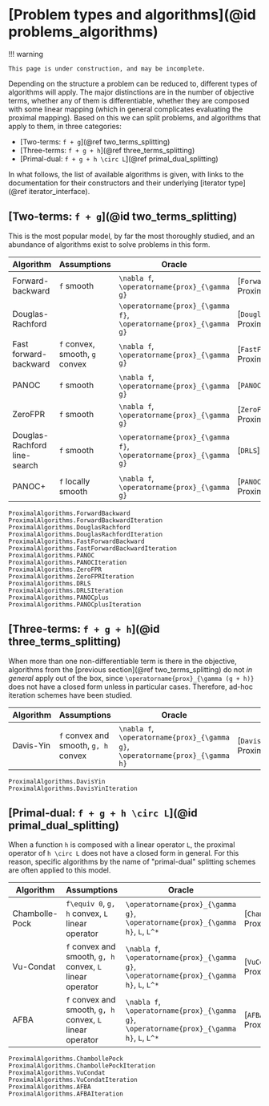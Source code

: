 # [Problem types and algorithms](@id problems_algorithms)

!!! warning

    This page is under construction, and may be incomplete.

Depending on the structure a problem can be reduced to, different types of algorithms will apply.
The major distinctions are in the number of objective terms, whether any of them is differentiable,
whether they are composed with some linear mapping (which in general complicates evaluating the proximal mapping).
Based on this we can split problems, and algorithms that apply to them, in three categories:
- [Two-terms: ``f + g``](@ref two_terms_splitting)
- [Three-terms: ``f + g + h``](@ref three_terms_splitting)
- [Primal-dual: ``f + g + h \circ L``](@ref primal_dual_splitting)

In what follows, the list of available algorithms is given, with links to the documentation for their constructors
and their underlying [iterator type](@ref iterator_interface).

## [Two-terms: ``f + g``](@id two_terms_splitting)

This is the most popular model, by far the most thoroughly studied, and an abundance of algorithms exist to solve problems in this form.

Algorithm | Assumptions | Oracle | Implementation | References
----------|-------------|--------|----------------|-----------
Forward-backward | ``f`` smooth | ``\nabla f``, ``\operatorname{prox}_{\gamma g}`` | [`ForwardBackward`](@ref ProximalAlgorithms.ForwardBackward) | [Lions1979](@cite)
Douglas-Rachford | | ``\operatorname{prox}_{\gamma f}``, ``\operatorname{prox}_{\gamma g}`` | [`DouglasRachford`](@ref ProximalAlgorithms.DouglasRachford) | [Eckstein1992](@cite)
Fast forward-backward | ``f`` convex, smooth, ``g`` convex | ``\nabla f``, ``\operatorname{prox}_{\gamma g}`` | [`FastForwardBackward`](@ref ProximalAlgorithms.FastForwardBackward) | [Tseng2008](@cite), [Beck2009](@cite)
PANOC | ``f`` smooth | ``\nabla f``, ``\operatorname{prox}_{\gamma g}`` | [`PANOC`](@ref ProximalAlgorithms.PANOC) | [Stella2017](@cite)
ZeroFPR | ``f`` smooth | ``\nabla f``, ``\operatorname{prox}_{\gamma g}`` | [`ZeroFPR`](@ref ProximalAlgorithms.ZeroFPR) | [Themelis2018](@cite)
Douglas-Rachford line-search | ``f`` smooth | ``\operatorname{prox}_{\gamma f}``, ``\operatorname{prox}_{\gamma g}`` | [`DRLS`](@ref ProximalAlgorithms.DRLS) | [Themelis2020](@cite)
PANOC+ | ``f`` locally smooth | ``\nabla f``, ``\operatorname{prox}_{\gamma g}`` | [`PANOCplus`](@ref ProximalAlgorithms.PANOCplus) | [DeMarchi2021](@cite)

```@docs
ProximalAlgorithms.ForwardBackward
ProximalAlgorithms.ForwardBackwardIteration
ProximalAlgorithms.DouglasRachford
ProximalAlgorithms.DouglasRachfordIteration
ProximalAlgorithms.FastForwardBackward
ProximalAlgorithms.FastForwardBackwardIteration
ProximalAlgorithms.PANOC
ProximalAlgorithms.PANOCIteration
ProximalAlgorithms.ZeroFPR
ProximalAlgorithms.ZeroFPRIteration
ProximalAlgorithms.DRLS
ProximalAlgorithms.DRLSIteration
ProximalAlgorithms.PANOCplus
ProximalAlgorithms.PANOCplusIteration
```

## [Three-terms: ``f + g + h``](@id three_terms_splitting)

When more than one non-differentiable term is there in the objective, algorithms from the [previous section](@ref two_terms_splitting)
do not *in general* apply out of the box, since ``\operatorname{prox}_{\gamma (g + h)}`` does not have a closed form unless in particular cases.
Therefore, ad-hoc iteration schemes have been studied.

Algorithm | Assumptions | Oracle | Implementation | References
----------|-------------|--------|----------------|-----------
Davis-Yin | ``f`` convex and smooth, ``g, h`` convex | ``\nabla f``, ``\operatorname{prox}_{\gamma g}``, ``\operatorname{prox}_{\gamma h}`` | [`DavisYin`](@ref ProximalAlgorithms.DavisYin) | [Davis2017](@cite) 

```@docs
ProximalAlgorithms.DavisYin
ProximalAlgorithms.DavisYinIteration
```

## [Primal-dual: ``f + g + h \circ L``](@id primal_dual_splitting)

When a function ``h`` is composed with a linear operator ``L``, the proximal operator of ``h \circ L`` does not have a closed form in general.
For this reason, specific algorithms by the name of "primal-dual" splitting schemes are often applied to this model.

Algorithm | Assumptions | Oracle | Implementation | References
----------|-------------|--------|----------------|-----------
Chambolle-Pock | ``f\equiv 0``, ``g, h`` convex, ``L`` linear operator | ``\operatorname{prox}_{\gamma g}``, ``\operatorname{prox}_{\gamma h}``, ``L``, ``L^*`` | [`ChambollePock`](@ref ProximalAlgorithms.ChambollePock) | [Chambolle2011](@cite)
Vu-Condat | ``f`` convex and smooth, ``g, h`` convex, ``L`` linear operator | ``\nabla f``, ``\operatorname{prox}_{\gamma g}``, ``\operatorname{prox}_{\gamma h}``, ``L``, ``L^*`` | [`VuCodat`](@ref ProximalAlgorithms.VuCondat) | [Vu2013](@cite), [Condat2013](@cite)
AFBA      | ``f`` convex and smooth, ``g, h`` convex, ``L`` linear operator | ``\nabla f``, ``\operatorname{prox}_{\gamma g}``, ``\operatorname{prox}_{\gamma h}``, ``L``, ``L^*`` | [`AFBA`](@ref ProximalAlgorithms.AFBA) | [Latafat2017](@cite)

```@docs
ProximalAlgorithms.ChambollePock
ProximalAlgorithms.ChambollePockIteration
ProximalAlgorithms.VuCondat
ProximalAlgorithms.VuCondatIteration
ProximalAlgorithms.AFBA
ProximalAlgorithms.AFBAIteration
```
